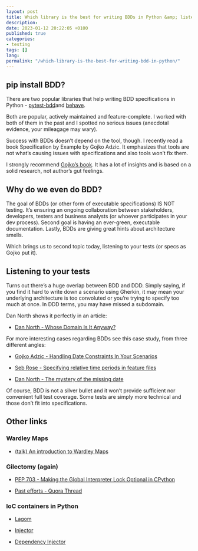 ```yaml
--- 
layout: post
title: Which library is the best for writing BDDs in Python &amp; listening to your tests
description:
date: 2023-01-12 20:22:05 +0100
published: true 
categories:
- testing
tags: []
lang: 
permalink: "/which-library-is-the-best-for-writing-bdd-in-python/"
---
```


## pip install BDD?

There are two popular libraries that help writing BDD specifications in Python - [pytest-bdd](https://github.com/pytest-dev/pytest-bdd)and [behave](https://github.com/behave/behave).

Both are popular, actively maintained and feature-complete. I worked with both of them in the past and I spotted no serious issues (anecdotal evidence, your mileagage may wary).

Success with BDDs doesn’t depend on the tool, though. I recently read a book Specification by Example by Gojko Adzic. It emphasizes that tools are not what’s causing issues with specifications and also tools won’t fix them.

I strongly recommend [Gojko’s book](https://gojko.net/books/specification-by-example/). It has a lot of insights and is based on a solid research, not author’s gut feelings.

## Why do we even do BDD?

The goal of BDDs (or other form of executable specifications) IS NOT testing. It’s ensuring an ongoing collaboration between stakeholders, developers, testers and business analysts (or whoever participates in your dev process). Second goal is having an ever-green, executable documentation. Lastly, BDDs are giving great hints about architecture smells.

Which brings us to second topic today, listening to your tests (or specs as Gojko put it).

## Listening to your tests

Turns out there’s a huge overlap between BDD and DDD. Simply saying, if you find it hard to write down a scenario using Gherkin, it may mean your underlying architecture is too convoluted or you’re trying to specify too much at once. In DDD terms, you may have missed a subdomain.

Dan North shows it perfectly in an article:

- [Dan North - Whose Domain Is It Anyway?](https://dannorth.net/2011/01/31/whose-domain-is-it-anyway/)

For more interesting cases regarding BDDs see this case study, from three different angles:

- [Gojko Adzic - Handling Date Constraints In Your Scenarios](https://specflow.org/challenges/relative-periods/)

- [Seb Rose - Specifying relative time periods in feature files](https://cucumber.io/blog/bdd/specifying-relative-time-periods-in-feature-files/)

- [Dan North - The mystery of the missing date](https://dannorth.net/2020/11/26/the-mystery-of-the-missing-date/)

Of course, BDD is not a silver bullet and it won’t provide sufficient nor convenient full test coverage. Some tests are simply more technical and those don’t fit into specifications.

## Other links

### Wardley Maps

- [(talk) An introduction to Wardley Maps](https://www.youtube.com/watch?v=L3wgzl2iUR4)

### Gilectomy (again)

- [PEP 703 - Making the Global Interpreter Lock Optional in CPython](https://peps.python.org/pep-0703/)

- [Past efforts - Quora Thread](https://www.quora.com/What-happened-to-Larry-Hastings-and-the-Python-GILectomy-GIL-removal-project)

### IoC containers in Python

- [Lagom](https://lagom-di.readthedocs.io/en/latest/)

- [Injector](https://injector.readthedocs.io/en/latest/)

- [Dependency Injector](https://python-dependency-injector.ets-labs.org/)

